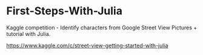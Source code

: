 # First-Steps-With-Julia
Kaggle competition - Identify characters from Google Street View Pictures + tutorial with Julia.

https://www.kaggle.com/c/street-view-getting-started-with-julia

